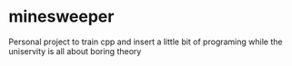 # minesweeper
Personal project to train cpp and insert a little bit of programing while the uniservity is all about boring theory
